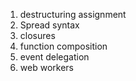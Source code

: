 1. destructuring assignment
2. Spread syntax
3. closures
4. function composition
5. event delegation
6. web workers